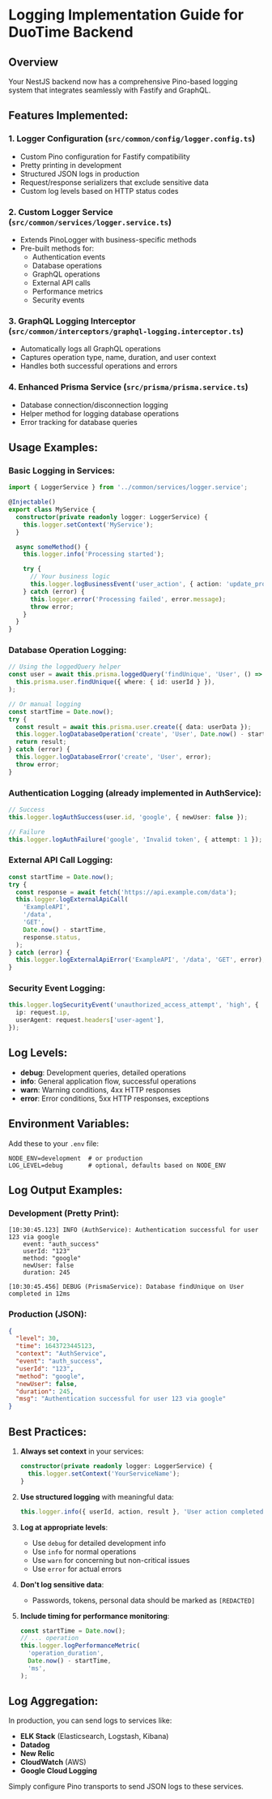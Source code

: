 # Logging Implementation Guide for DuoTime Backend

## Overview

Your NestJS backend now has a comprehensive Pino-based logging system that integrates seamlessly with Fastify and GraphQL.

## Features Implemented:

### 1. **Logger Configuration** (`src/common/config/logger.config.ts`)

- Custom Pino configuration for Fastify compatibility
- Pretty printing in development
- Structured JSON logs in production
- Request/response serializers that exclude sensitive data
- Custom log levels based on HTTP status codes

### 2. **Custom Logger Service** (`src/common/services/logger.service.ts`)

- Extends PinoLogger with business-specific methods
- Pre-built methods for:
  - Authentication events
  - Database operations
  - GraphQL operations
  - External API calls
  - Performance metrics
  - Security events

### 3. **GraphQL Logging Interceptor** (`src/common/interceptors/graphql-logging.interceptor.ts`)

- Automatically logs all GraphQL operations
- Captures operation type, name, duration, and user context
- Handles both successful operations and errors

### 4. **Enhanced Prisma Service** (`src/prisma/prisma.service.ts`)

- Database connection/disconnection logging
- Helper method for logging database operations
- Error tracking for database queries

## Usage Examples:

### Basic Logging in Services:

```typescript
import { LoggerService } from '../common/services/logger.service';

@Injectable()
export class MyService {
  constructor(private readonly logger: LoggerService) {
    this.logger.setContext('MyService');
  }

  async someMethod() {
    this.logger.info('Processing started');

    try {
      // Your business logic
      this.logger.logBusinessEvent('user_action', { action: 'update_profile' });
    } catch (error) {
      this.logger.error('Processing failed', error.message);
      throw error;
    }
  }
}
```

### Database Operation Logging:

```typescript
// Using the loggedQuery helper
const user = await this.prisma.loggedQuery('findUnique', 'User', () =>
  this.prisma.user.findUnique({ where: { id: userId } }),
);

// Or manual logging
const startTime = Date.now();
try {
  const result = await this.prisma.user.create({ data: userData });
  this.logger.logDatabaseOperation('create', 'User', Date.now() - startTime);
  return result;
} catch (error) {
  this.logger.logDatabaseError('create', 'User', error);
  throw error;
}
```

### Authentication Logging (already implemented in AuthService):

```typescript
// Success
this.logger.logAuthSuccess(user.id, 'google', { newUser: false });

// Failure
this.logger.logAuthFailure('google', 'Invalid token', { attempt: 1 });
```

### External API Call Logging:

```typescript
const startTime = Date.now();
try {
  const response = await fetch('https://api.example.com/data');
  this.logger.logExternalApiCall(
    'ExampleAPI',
    '/data',
    'GET',
    Date.now() - startTime,
    response.status,
  );
} catch (error) {
  this.logger.logExternalApiError('ExampleAPI', '/data', 'GET', error);
}
```

### Security Event Logging:

```typescript
this.logger.logSecurityEvent('unauthorized_access_attempt', 'high', {
  ip: request.ip,
  userAgent: request.headers['user-agent'],
});
```

## Log Levels:

- **debug**: Development queries, detailed operations
- **info**: General application flow, successful operations
- **warn**: Warning conditions, 4xx HTTP responses
- **error**: Error conditions, 5xx HTTP responses, exceptions

## Environment Variables:

Add these to your `.env` file:

```
NODE_ENV=development  # or production
LOG_LEVEL=debug       # optional, defaults based on NODE_ENV
```

## Log Output Examples:

### Development (Pretty Print):

```
[10:30:45.123] INFO (AuthService): Authentication successful for user 123 via google
    event: "auth_success"
    userId: "123"
    method: "google"
    newUser: false
    duration: 245

[10:30:45.456] DEBUG (PrismaService): Database findUnique on User completed in 12ms
```

### Production (JSON):

```json
{
  "level": 30,
  "time": 1643723445123,
  "context": "AuthService",
  "event": "auth_success",
  "userId": "123",
  "method": "google",
  "newUser": false,
  "duration": 245,
  "msg": "Authentication successful for user 123 via google"
}
```

## Best Practices:

1. **Always set context** in your services:

   ```typescript
   constructor(private readonly logger: LoggerService) {
     this.logger.setContext('YourServiceName');
   }
   ```

2. **Use structured logging** with meaningful data:

   ```typescript
   this.logger.info({ userId, action, result }, 'User action completed');
   ```

3. **Log at appropriate levels**:
   - Use `debug` for detailed development info
   - Use `info` for normal operations
   - Use `warn` for concerning but non-critical issues
   - Use `error` for actual errors

4. **Don't log sensitive data**:
   - Passwords, tokens, personal data should be marked as `[REDACTED]`

5. **Include timing for performance monitoring**:
   ```typescript
   const startTime = Date.now();
   // ... operation
   this.logger.logPerformanceMetric(
     'operation_duration',
     Date.now() - startTime,
     'ms',
   );
   ```

## Log Aggregation:

In production, you can send logs to services like:

- **ELK Stack** (Elasticsearch, Logstash, Kibana)
- **Datadog**
- **New Relic**
- **CloudWatch** (AWS)
- **Google Cloud Logging**

Simply configure Pino transports to send JSON logs to these services.
